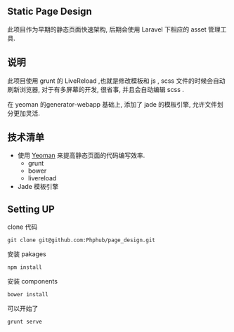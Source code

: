 ## Static Page Design

此项目作为早期的静态页面快速架构, 后期会使用 Laravel 下相应的 asset
管理工具.  


## 说明

此项目使用 grunt 的 LiveReload ,也就是修改模板和 js , scss
文件的时候会自动刷新浏览器, 对于有多屏幕的开发, 很省事, 并且会自动编辑
scss .

在 yeoman 的generator-webapp 基础上, 添加了 jade 的模板引擎,
允许文件划分更加灵活. 


## 技术清单

* 使用 [Yeoman](http://yeoman.io) 来提高静态页面的代码编写效率. 
    * grunt
    * bower
    * livereload
* Jade 模板引擎

## Setting UP

clone 代码

    git clone git@github.com:Phphub/page_design.git

安装 pakages 

    npm install 

安装 components

    bower install 

可以开始了

    grunt serve

